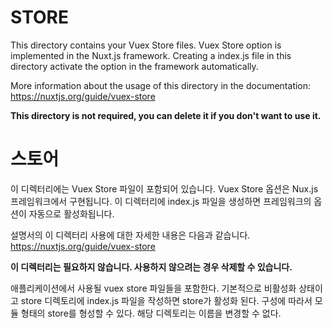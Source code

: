# STORE

This directory contains your Vuex Store files.
Vuex Store option is implemented in the Nuxt.js framework.
Creating a index.js file in this directory activate the option in the framework automatically.

More information about the usage of this directory in the documentation:
https://nuxtjs.org/guide/vuex-store

**This directory is not required, you can delete it if you don't want to use it.**

# 스토어

이 디렉터리에는 Vuex Store 파일이 포함되어 있습니다.
Vuex Store 옵션은 Nux.js 프레임워크에서 구현됩니다.
이 디렉터리에 index.js 파일을 생성하면 프레임워크의 옵션이 자동으로 활성화됩니다.

설명서의 이 디렉터리 사용에 대한 자세한 내용은 다음과 같습니다.
https://nuxtjs.org/guide/vuex-store

**이 디렉터리는 필요하지 않습니다. 사용하지 않으려는 경우 삭제할 수 있습니다.**

애플리케이션에서 사용될 vuex store 파일들을 포함한다.
기본적으로 비활성화 상태이고 store 디렉토리에 index.js 파일을 작성하면 store가 활성화 된다.
구성에 따라서 모듈 형태의 store를 형성할 수 있다.
해당 디렉토리는 이름을 변경할 수 없다.